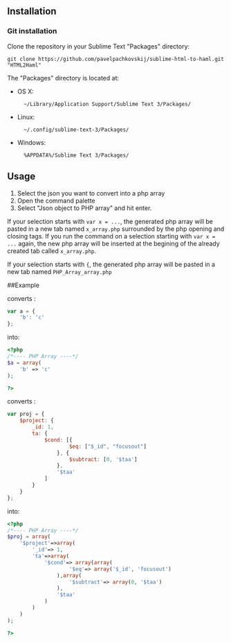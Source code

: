 ## Installation

### Git installation

Clone the repository in your Sublime Text "Packages" directory:

    git clone https://github.com/pavelpachkovskij/sublime-html-to-haml.git "HTML2Haml"

The "Packages" directory is located at:

* OS X:

        ~/Library/Application Support/Sublime Text 3/Packages/

* Linux:

        ~/.config/sublime-text-3/Packages/

* Windows:

        %APPDATA%/Sublime Text 3/Packages/

## Usage

1. Select the json you want to convert into a php array
2. Open the command palette
3. Select "Json object to PHP array" and hit enter.

If your selection starts with ```var x = ...```, the generated php array will be pasted in a new tab named ```x_array.php``` surrounded by the php opening and closing tags. If you run the command on a selection starting with ```var x = ...``` again, the new php array will be inserted at the begining of the already created tab called ```x_array.php```.

If your selection starts with ```{```, the generated php array will be pasted in a new tab named ```PHP_Array_array.php``` 

##Example

converts :
```javascript
var a = {
	'b': 'c'
};
```
into:

```php
<?php
/*---- PHP Array ----*/
$a = array(
	'b' => 'c'
);

?>
```

converts :
```javascript
var proj = {
	$project: {
		_id: 1,
		ta: {
			$cond: [{
					$eq: ["$_id", "focusout"]
				}, {
					$subtract: [0, '$taa']
				},
				'$taa'
			]
		}
	}
};
```
into:

```php
<?php
/*---- PHP Array ----*/
$proj = array(
	'$project'=>array(
		'_id'=> 1,
		'ta'=>array(
			'$cond'=> array(array(
					'$eq'=> array('$_id', 'focusout')
				),array(
					'$subtract'=> array(0, '$taa')
				),
				'$taa'
			)
		)
	)
);

?>
```